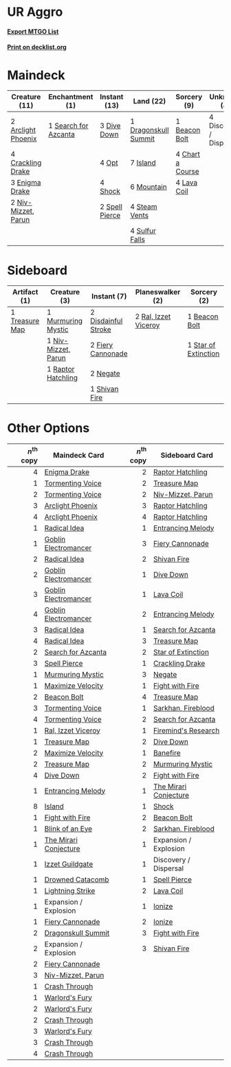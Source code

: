 # UR Aggro

#### [Export MTGO List](../collection/UR%20Aggro/UR%20Aggro.txt)
#### [Print on decklist.org](http://decklist.org/?deckmain=2%09Arclight%20Phoenix%0A1%09Beacon%20Bolt%0A4%09Chart%20a%20Course%0A4%09Crackling%20Drake%0A4%09Discovery%20/%20Dispersal%0A3%09Dive%20Down%0A1%09Dragonskull%20Summit%0A3%09Enigma%20Drake%0A7%09Island%0A4%09Lava%20Coil%0A6%09Mountain%0A2%09Niv-Mizzet,%20Parun%0A4%09Opt%0A1%09Search%20for%20Azcanta%0A4%09Shock%0A2%09Spell%20Pierce%0A4%09Steam%20Vents%0A4%09Sulfur%20Falls&deckside=1%09Beacon%20Bolt%0A2%09Disdainful%20Stroke%0A2%09Fiery%20Cannonade%0A1%09Murmuring%20Mystic%0A2%09Negate%0A1%09Niv-Mizzet,%20Parun%0A2%09Ral,%20Izzet%20Viceroy%0A1%09Raptor%20Hatchling%0A1%09Shivan%20Fire%0A1%09Star%20of%20Extinction%0A1%09Treasure%20Map)
# Maindeck

|                                        Creature (11)                                         |                                        Enchantment (1)                                        |                                      Instant (13)                                       |                                           Land (22)                                           |                                        Sorcery (9)                                        |      Unknown (4)      |
|----------------------------------------------------------------------------------------------|-----------------------------------------------------------------------------------------------|-----------------------------------------------------------------------------------------|-----------------------------------------------------------------------------------------------|-------------------------------------------------------------------------------------------|-----------------------|
|2 [Arclight Phoenix](http://gatherer.wizards.com/Pages/Card/Details.aspx?multiverseid=452841) |1 [Search for Azcanta](http://gatherer.wizards.com/Pages/Card/Details.aspx?multiverseid=435226)|3 [Dive Down](http://gatherer.wizards.com/Pages/Card/Details.aspx?multiverseid=435205)   |1 [Dragonskull Summit](http://gatherer.wizards.com/Pages/Card/Details.aspx?multiverseid=420909)|1 [Beacon Bolt](http://gatherer.wizards.com/Pages/Card/Details.aspx?multiverseid=452904)   |4 Discovery / Dispersal|
|4 [Crackling Drake](http://gatherer.wizards.com/Pages/Card/Details.aspx?multiverseid=452913)  |                                                                                               |4 [Opt](http://gatherer.wizards.com/Pages/Card/Details.aspx?multiverseid=435217)         |7 [Island](http://gatherer.wizards.com/Pages/Card/Details.aspx?multiverseid=439602)            |4 [Chart a Course](http://gatherer.wizards.com/Pages/Card/Details.aspx?multiverseid=435200)|                       |
|3 [Enigma Drake](http://gatherer.wizards.com/Pages/Card/Details.aspx?multiverseid=447352)     |                                                                                               |4 [Shock](http://gatherer.wizards.com/Pages/Card/Details.aspx?multiverseid=386365)       |6 [Mountain](http://gatherer.wizards.com/Pages/Card/Details.aspx?multiverseid=439604)          |4 [Lava Coil](http://gatherer.wizards.com/Pages/Card/Details.aspx?multiverseid=452858)     |                       |
|2 [Niv-Mizzet, Parun](http://gatherer.wizards.com/Pages/Card/Details.aspx?multiverseid=452942)|                                                                                               |2 [Spell Pierce](http://gatherer.wizards.com/Pages/Card/Details.aspx?multiverseid=425876)|4 [Steam Vents](http://gatherer.wizards.com/Pages/Card/Details.aspx?multiverseid=405109)       |                                                                                           |                       |
|                                                                                              |                                                                                               |                                                                                         |4 [Sulfur Falls](http://gatherer.wizards.com/Pages/Card/Details.aspx?multiverseid=241987)      |                                                                                           |                       |


# Sideboard

|                                      Artifact (1)                                       |                                         Creature (3)                                         |                                         Instant (7)                                          |                                       Planeswalker (2)                                        |                                          Sorcery (2)                                          |
|-----------------------------------------------------------------------------------------|----------------------------------------------------------------------------------------------|----------------------------------------------------------------------------------------------|-----------------------------------------------------------------------------------------------|-----------------------------------------------------------------------------------------------|
|1 [Treasure Map](http://gatherer.wizards.com/Pages/Card/Details.aspx?multiverseid=435410)|1 [Murmuring Mystic](http://gatherer.wizards.com/Pages/Card/Details.aspx?multiverseid=452795) |2 [Disdainful Stroke](http://gatherer.wizards.com/Pages/Card/Details.aspx?multiverseid=446776)|2 [Ral, Izzet Viceroy](http://gatherer.wizards.com/Pages/Card/Details.aspx?multiverseid=452945)|1 [Beacon Bolt](http://gatherer.wizards.com/Pages/Card/Details.aspx?multiverseid=452904)       |
|                                                                                         |1 [Niv-Mizzet, Parun](http://gatherer.wizards.com/Pages/Card/Details.aspx?multiverseid=452942)|2 [Fiery Cannonade](http://gatherer.wizards.com/Pages/Card/Details.aspx?multiverseid=435297)  |                                                                                               |1 [Star of Extinction](http://gatherer.wizards.com/Pages/Card/Details.aspx?multiverseid=435315)|
|                                                                                         |1 [Raptor Hatchling](http://gatherer.wizards.com/Pages/Card/Details.aspx?multiverseid=435309) |2 [Negate](http://gatherer.wizards.com/Pages/Card/Details.aspx?multiverseid=447135)           |                                                                                               |                                                                                               |
|                                                                                         |                                                                                              |1 [Shivan Fire](http://gatherer.wizards.com/Pages/Card/Details.aspx?multiverseid=443030)      |                                                                                               |                                                                                               |


# Other Options

|*n*<sup>th</sup> copy|                                         Maindeck Card                                          |*n*<sup>th</sup> copy|                                         Sideboard Card                                         |
|--------------------:|------------------------------------------------------------------------------------------------|--------------------:|------------------------------------------------------------------------------------------------|
|                    4|[Enigma Drake](http://gatherer.wizards.com/Pages/Card/Details.aspx?multiverseid=447352)         |                    2|[Raptor Hatchling](http://gatherer.wizards.com/Pages/Card/Details.aspx?multiverseid=435309)     |
|                    1|[Tormenting Voice](http://gatherer.wizards.com/Pages/Card/Details.aspx?multiverseid=438716)     |                    2|[Treasure Map](http://gatherer.wizards.com/Pages/Card/Details.aspx?multiverseid=435410)         |
|                    2|[Tormenting Voice](http://gatherer.wizards.com/Pages/Card/Details.aspx?multiverseid=438716)     |                    2|[Niv-Mizzet, Parun](http://gatherer.wizards.com/Pages/Card/Details.aspx?multiverseid=452942)    |
|                    3|[Arclight Phoenix](http://gatherer.wizards.com/Pages/Card/Details.aspx?multiverseid=452841)     |                    3|[Raptor Hatchling](http://gatherer.wizards.com/Pages/Card/Details.aspx?multiverseid=435309)     |
|                    4|[Arclight Phoenix](http://gatherer.wizards.com/Pages/Card/Details.aspx?multiverseid=452841)     |                    4|[Raptor Hatchling](http://gatherer.wizards.com/Pages/Card/Details.aspx?multiverseid=435309)     |
|                    1|[Radical Idea](http://gatherer.wizards.com/Pages/Card/Details.aspx?multiverseid=452802)         |                    1|[Entrancing Melody](http://gatherer.wizards.com/Pages/Card/Details.aspx?multiverseid=435207)    |
|                    1|[Goblin Electromancer](http://gatherer.wizards.com/Pages/Card/Details.aspx?multiverseid=425991) |                    3|[Fiery Cannonade](http://gatherer.wizards.com/Pages/Card/Details.aspx?multiverseid=435297)      |
|                    2|[Radical Idea](http://gatherer.wizards.com/Pages/Card/Details.aspx?multiverseid=452802)         |                    2|[Shivan Fire](http://gatherer.wizards.com/Pages/Card/Details.aspx?multiverseid=443030)          |
|                    2|[Goblin Electromancer](http://gatherer.wizards.com/Pages/Card/Details.aspx?multiverseid=425991) |                    1|[Dive Down](http://gatherer.wizards.com/Pages/Card/Details.aspx?multiverseid=435205)            |
|                    3|[Goblin Electromancer](http://gatherer.wizards.com/Pages/Card/Details.aspx?multiverseid=425991) |                    1|[Lava Coil](http://gatherer.wizards.com/Pages/Card/Details.aspx?multiverseid=452858)            |
|                    4|[Goblin Electromancer](http://gatherer.wizards.com/Pages/Card/Details.aspx?multiverseid=425991) |                    2|[Entrancing Melody](http://gatherer.wizards.com/Pages/Card/Details.aspx?multiverseid=435207)    |
|                    3|[Radical Idea](http://gatherer.wizards.com/Pages/Card/Details.aspx?multiverseid=452802)         |                    1|[Search for Azcanta](http://gatherer.wizards.com/Pages/Card/Details.aspx?multiverseid=435226)   |
|                    4|[Radical Idea](http://gatherer.wizards.com/Pages/Card/Details.aspx?multiverseid=452802)         |                    3|[Treasure Map](http://gatherer.wizards.com/Pages/Card/Details.aspx?multiverseid=435410)         |
|                    2|[Search for Azcanta](http://gatherer.wizards.com/Pages/Card/Details.aspx?multiverseid=435226)   |                    2|[Star of Extinction](http://gatherer.wizards.com/Pages/Card/Details.aspx?multiverseid=435315)   |
|                    3|[Spell Pierce](http://gatherer.wizards.com/Pages/Card/Details.aspx?multiverseid=425876)         |                    1|[Crackling Drake](http://gatherer.wizards.com/Pages/Card/Details.aspx?multiverseid=452913)      |
|                    1|[Murmuring Mystic](http://gatherer.wizards.com/Pages/Card/Details.aspx?multiverseid=452795)     |                    3|[Negate](http://gatherer.wizards.com/Pages/Card/Details.aspx?multiverseid=447135)               |
|                    1|[Maximize Velocity](http://gatherer.wizards.com/Pages/Card/Details.aspx?multiverseid=452861)    |                    1|[Fight with Fire](http://gatherer.wizards.com/Pages/Card/Details.aspx?multiverseid=443007)      |
|                    2|[Beacon Bolt](http://gatherer.wizards.com/Pages/Card/Details.aspx?multiverseid=452904)          |                    4|[Treasure Map](http://gatherer.wizards.com/Pages/Card/Details.aspx?multiverseid=435410)         |
|                    3|[Tormenting Voice](http://gatherer.wizards.com/Pages/Card/Details.aspx?multiverseid=438716)     |                    1|[Sarkhan, Fireblood](http://gatherer.wizards.com/Pages/Card/Details.aspx?multiverseid=447290)   |
|                    4|[Tormenting Voice](http://gatherer.wizards.com/Pages/Card/Details.aspx?multiverseid=438716)     |                    2|[Search for Azcanta](http://gatherer.wizards.com/Pages/Card/Details.aspx?multiverseid=435226)   |
|                    1|[Ral, Izzet Viceroy](http://gatherer.wizards.com/Pages/Card/Details.aspx?multiverseid=452945)   |                    1|[Firemind's Research](http://gatherer.wizards.com/Pages/Card/Details.aspx?multiverseid=452921)  |
|                    1|[Treasure Map](http://gatherer.wizards.com/Pages/Card/Details.aspx?multiverseid=435410)         |                    2|[Dive Down](http://gatherer.wizards.com/Pages/Card/Details.aspx?multiverseid=435205)            |
|                    2|[Maximize Velocity](http://gatherer.wizards.com/Pages/Card/Details.aspx?multiverseid=452861)    |                    1|[Banefire](http://gatherer.wizards.com/Pages/Card/Details.aspx?multiverseid=397676)             |
|                    2|[Treasure Map](http://gatherer.wizards.com/Pages/Card/Details.aspx?multiverseid=435410)         |                    2|[Murmuring Mystic](http://gatherer.wizards.com/Pages/Card/Details.aspx?multiverseid=452795)     |
|                    4|[Dive Down](http://gatherer.wizards.com/Pages/Card/Details.aspx?multiverseid=435205)            |                    2|[Fight with Fire](http://gatherer.wizards.com/Pages/Card/Details.aspx?multiverseid=443007)      |
|                    1|[Entrancing Melody](http://gatherer.wizards.com/Pages/Card/Details.aspx?multiverseid=435207)    |                    1|[The Mirari Conjecture](http://gatherer.wizards.com/Pages/Card/Details.aspx?multiverseid=442945)|
|                    8|[Island](http://gatherer.wizards.com/Pages/Card/Details.aspx?multiverseid=439602)               |                    1|[Shock](http://gatherer.wizards.com/Pages/Card/Details.aspx?multiverseid=386365)                |
|                    1|[Fight with Fire](http://gatherer.wizards.com/Pages/Card/Details.aspx?multiverseid=443007)      |                    2|[Beacon Bolt](http://gatherer.wizards.com/Pages/Card/Details.aspx?multiverseid=452904)          |
|                    1|[Blink of an Eye](http://gatherer.wizards.com/Pages/Card/Details.aspx?multiverseid=442934)      |                    2|[Sarkhan, Fireblood](http://gatherer.wizards.com/Pages/Card/Details.aspx?multiverseid=447290)   |
|                    1|[The Mirari Conjecture](http://gatherer.wizards.com/Pages/Card/Details.aspx?multiverseid=442945)|                    1|Expansion / Explosion                                                                           |
|                    1|[Izzet Guildgate](http://gatherer.wizards.com/Pages/Card/Details.aspx?multiverseid=426062)      |                    1|Discovery / Dispersal                                                                           |
|                    1|[Drowned Catacomb](http://gatherer.wizards.com/Pages/Card/Details.aspx?multiverseid=430633)     |                    1|[Spell Pierce](http://gatherer.wizards.com/Pages/Card/Details.aspx?multiverseid=425876)         |
|                    1|[Lightning Strike](http://gatherer.wizards.com/Pages/Card/Details.aspx?multiverseid=435303)     |                    2|[Lava Coil](http://gatherer.wizards.com/Pages/Card/Details.aspx?multiverseid=452858)            |
|                    1|Expansion / Explosion                                                                           |                    1|[Ionize](http://gatherer.wizards.com/Pages/Card/Details.aspx?multiverseid=452929)               |
|                    1|[Fiery Cannonade](http://gatherer.wizards.com/Pages/Card/Details.aspx?multiverseid=435297)      |                    2|[Ionize](http://gatherer.wizards.com/Pages/Card/Details.aspx?multiverseid=452929)               |
|                    2|[Dragonskull Summit](http://gatherer.wizards.com/Pages/Card/Details.aspx?multiverseid=420909)   |                    3|[Fight with Fire](http://gatherer.wizards.com/Pages/Card/Details.aspx?multiverseid=443007)      |
|                    2|Expansion / Explosion                                                                           |                    3|[Shivan Fire](http://gatherer.wizards.com/Pages/Card/Details.aspx?multiverseid=443030)          |
|                    2|[Fiery Cannonade](http://gatherer.wizards.com/Pages/Card/Details.aspx?multiverseid=435297)      |                     |                                                                                                |
|                    3|[Niv-Mizzet, Parun](http://gatherer.wizards.com/Pages/Card/Details.aspx?multiverseid=452942)    |                     |                                                                                                |
|                    1|[Crash Through](http://gatherer.wizards.com/Pages/Card/Details.aspx?multiverseid=447269)        |                     |                                                                                                |
|                    1|[Warlord's Fury](http://gatherer.wizards.com/Pages/Card/Details.aspx?multiverseid=443039)       |                     |                                                                                                |
|                    2|[Warlord's Fury](http://gatherer.wizards.com/Pages/Card/Details.aspx?multiverseid=443039)       |                     |                                                                                                |
|                    2|[Crash Through](http://gatherer.wizards.com/Pages/Card/Details.aspx?multiverseid=447269)        |                     |                                                                                                |
|                    3|[Warlord's Fury](http://gatherer.wizards.com/Pages/Card/Details.aspx?multiverseid=443039)       |                     |                                                                                                |
|                    3|[Crash Through](http://gatherer.wizards.com/Pages/Card/Details.aspx?multiverseid=447269)        |                     |                                                                                                |
|                    4|[Crash Through](http://gatherer.wizards.com/Pages/Card/Details.aspx?multiverseid=447269)        |                     |                                                                                                |

